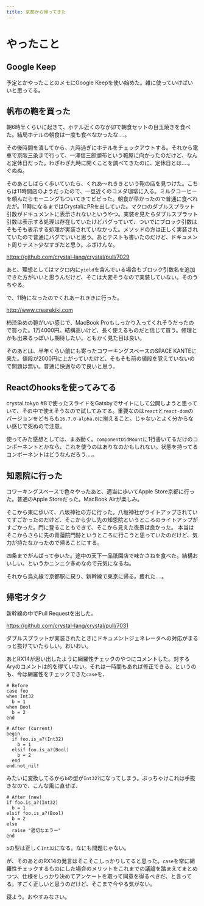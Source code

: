 ```yaml
---
title: 京都から帰ってきた
---
```


# やったこと

## Google Keep

予定とかやったことのメモにGoogle Keepを使い始めた。雑に使っていけばいいと思ってる。

## 帆布の鞄を買った

朝6時半くらいに起きて、ホテル近くのなか卯で朝食セットの目玉焼きを食べた。結局ホテルの朝食は一度も食べなかったな‥‥。

その後時間を潰してから、九時過ぎにホテルをチェックアウトする。それから電車で京阪三条まで行って、一澤信三郎頒布という鞄屋に向かったのだけど、なんと定休日だった。わざわざ九時に開くことを調べてきたのに、定休日とは‥‥。ぐぬぬ。

そのあとしばらく歩いていたら、くれあ〜れききという鞄の店を見つけた。こちらは11時開店のようだったので、一旦近くのコメダ珈琲に入る。ミルクコーヒーを頼んだらモーニングもついてきてビビった。朝食が早かったので普通に食べれたが。11時になるまではCrystalにPRを出していた。マクロのダブルスプラット引数がドキュメントに表示されないというやつ。実装を見たらダブルスプラット引数は表示する処理は存在していたけどバグっていて、ついでにブロック引数はそもそも表示する処理が実装されていなかった。メソッドの方は正しく実装されていたので普通にバグでいいと思う。あとテストも書いたのだけど、ドキュメント周りテスト少なすぎだと思う。ふざけんな。

https://github.com/crystal-lang/crystal/pull/7029

あと、理想としてはマクロ内に`yield`を含んでいる場合もブロック引数名を追加できた方がいいと思うんだけど、そこは大変そうなので実装していない。そのうちやる。

で、11時になったのでくれあーれききに行った。

http://www.crearekiki.com

柿渋染めの鞄がいい感じで、MacBook Proもしっかり入ってくれそうだったので買った。1万4000円。結構高いけど、長く使えるものだと信じて買う。修理とかも出来るっぽいし期待したい。ともかく見た目は良い。

そのあとは、半年くらい前にも寄ったコワーキングスペースのSPACE KANTEに来た。値段が2000円に上がっていたけど、そもそも前の値段を覚えていないので問題は無い。普通に快適なので良いと思う。

## Reactのhooksを使ってみてる

crystal.tokyo #8で使ったスライドをGatsbyでサイトにして公開しようと思っていて、その中で使えそうなので試してみてる。重要なのは`react`と`react-dom`のバージョンをどちらも`16.7.0-alpha.0`に揃えること。じゃないとよく分からない感じで死ぬので注意。

使ってみた感想としては、まあ動く。`componentDidMount`に1行書いてるだけのコンポーネントとかなら、これを使うのはありなのかもしれない。状態を持ってるコンポーネントはどうなんだろう‥‥。

## 知恩院に行った

コワーキングスペースで色々やったあと、適当に歩いてApple Store京都に行った。普通のApple Storeだった。MacBook Airが楽しみ。

そこから東に歩いて、八坂神社の方に行った。八坂神社がライトアップされていてすごかったのだけど、そこから少し先の知恩院というところのライトアップがすごかった。門に登ることもできて、そこから見えた夜景は良かった。
本当はそこからさらに先の青蓮院門跡というところに行こうと思っていたのだけど、気力が持たなかったので帰ることにする。

四条までがんばって歩いた。途中の天下一品祇園店で味かさねを食べた。結構おいしい。というかニンニク多めなので元気になるね。

それから烏丸線で京都駅に戻り、新幹線で東京に帰る。疲れた‥‥。

## 帰宅オタク

新幹線の中でPull Requestを出した。

https://github.com/crystal-lang/crystal/pull/7031

ダブルスプラットが実装されたときにドキュメントジェネレータへの対応がまるっと抜けていたらしい。おいおい。

あとRX14が思い出したように網羅性チェックのやつにコメントした。対するAryのコメントは的を得ていない。それは一時間もあれば修正できる。というのも、今は網羅性をチェックできた`case`を、

```crystal
# Before
case foo
when Int32
  b = 1
when Bool
  b = 2
end

# After (current)
begin
  if foo.is_a?(Int32)
    b = 1
  elsif foo.is_a?(Bool)
    b = 2
  end
end.not_nil!
```

みたいに変換してるから`b`の型が`Int32?`になってしまう。ぶっちゃけこれは手抜きなので、こんな風に直せば、

```crystal
# After (new)
if foo.is_a?(Int32)
  b = 1
elsif foo.is_a?(Bool)
  b = 2
else
  raise "適切なエラー"
end
```

`b`の型は正しく`Int32`になる。なにも問題じゃない。

が、そのあとのRX14の発言はそこそこしっかりしてると思った。`case`を常に網羅性チェックするものにした場合のメリットをこれまでの議論を踏まえてまとめつつ、仕様をしっかり決めてアンケートを取って同意を得るべきだ、と言ってる。すごく正しいと思うのだけど、そこまで今やる気がない。

寝よう。おやすみなさい。
